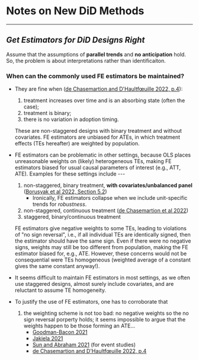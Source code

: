 # Notes on New DiD Methods
--------------------------------

## _Get Estimators for DiD Designs Right_

Assume that the assumptions of **parallel trends** and **no anticipation** hold. So, the problem is about interpretations rather than identificaiton.

### When can the commonly used FE estimators be maintained?

- They are fine when ([de Chasemartion and D'Haultfœuille 2022, p.4](https://papers.ssrn.com/sol3/papers.cfm?abstract_id=3980758)):
    1. treatment increases over time and is an absorbing state (often the case);
    2. treatment is binary;
    3. there is no variation in adoption timing.
  
  These are non-staggered designs with binary treatment and without covariates. FE estimators are unbiased for ATEs, in which treatment effects (TEs hereafter) are weighted by population.

- FE estimators can be problematic in other settings, because OLS places unreasonable weights on (likely) heterogeneous TEs, making FE estimators biased for usual causal parameters of interest (e.g., ATT, ATE). Examples for these settings include ---
  1. non-staggered, binary treatment, **with covariates/unbalanced panel** ([Borusyak et al 2022, Section 5.2](https://arxiv.org/abs/2108.12419))
      - Ironically, FE estimators collapse when we include unit-specific trends for _robustness_.
  2. non-staggered, continuous treatment ([de Chasemartion et al 2022](https://papers.ssrn.com/sol3/papers.cfm?abstract_id=4011782))
  3. staggered, binary/continuous treatment

  FE estimators give negative weights to some TEs, leading to violations of "no sign reversal", i.e., if all individual TEs are identically signed, then the estimator should have the same sign. Even if there were no negative signs, weights may still be too different from population, making the FE estimator biased for, e.g., ATE. However, these concerns would not be consequential were TEs homogeneous (weighted average of a constant gives the same constant anyway!).
  
- It seems difficult to maintain FE estimators in most settings, as we often use staggered designs, almost surely include covariates, and are reluctant to assume TE homogeneity.

- To justify the use of FE estimators, one has to corroborate that
    1. the weighting scheme is not too bad: no negative weights so the no sign reversal porperty holds; it seems impossible to argue that the weights happen to be those forming an ATE...
        - [Goodman-Bacon 2021](https://www.sciencedirect.com/science/article/abs/pii/S0304407621001445)
        - [Jakiela 2021](https://arxiv.org/abs/2103.13229)
        - [Sun and Abraham 2021](https://www.sciencedirect.com/science/article/abs/pii/S030440762030378X) (for event studies)
        - [de Chasemartion and D'Haultfœuille 2022, p.4](https://papers.ssrn.com/sol3/papers.cfm?abstract_id=3980758)
